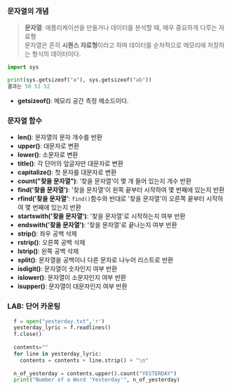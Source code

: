 ### 문자열의 개념
> <b>문자열</b>: 애플리케이션을 만들거나 데이터를 분석할 때, 매우 중요하게 다루는 자료형  
> 문자열은 흔히 **시퀀스 자료형**이라고 하며 데이터를 순차적으로 메모리에 저장하는 형식의 데이터이다.
```python
import sys

print(sys.getsizeof("a"), sys.getsizeof("ab"))
결과는 50 51 52
```

- <b>getsizeof()</b>: 메모리 공간 측정 메소드이다.


### 문자열 함수
- <b>len()</b>: 문자열의 문자 개수를 반환  
- <b>upper()</b>: 대문자로 변환  
- <b>lower()</b>: 소문자로 변환  
- <b>title()</b>: 각 단어의 앞글자만 대문자로 변환    
- <b>capitalize()</b>: 첫 문자를 대문자로 변환  
- <b>count("찾을 문자열")</b>: '찾을 문자열'이 몇 개 들어 있는지 개수 반환  
- <b>find('찾을 문자열')</b>: '찾을 문자열'이 왼쪽 끝부터 시작하여 몇 번째에 있는지 반환   
- <b>rfind('찾을 문자열'</b>: ```find()```함수와 반대로 '찾을 문자열'이 오른쪽 끝부터 시작하여 몇 번째에 있는지 반환  
- <b>startswith('찾을 문자열')</b>: '찾을 문자열'로 시작하는지 여부 반환  
- <b>endswith('찾을 문자열')</b>: '찾을 문자열'로 끝나는지 여부 반환  
- <b>strip()</b>: 좌우 공백 삭제
- <b>rstrip()</b>: 오른쪽 공백 삭제  
- <b>lstrip()</b>: 왼쪽 공백 삭제  
- <b>split()</b>: 문자열을 공백이나 다른 문자로 나누어 리스트로 반환
- <b>isdigit()</b>: 문자열이 숫자인지 여부 반환  
- <b>islower()</b>: 문자열이 소문자인지 여부 반환  
- <b>isupper()</b>: 문자열이 대문자인지 여부 반환  

### LAB: 단어 카운팅
```python
  f = open("yesterday.txt",'r')
  yesterday_lyric = f.readlines()
  f.close()
  
  contents=""
  for line in yesterday_lyric:
    contents = contents + line.strip() + "\n"
  
  n_of_yesterday = contents.upper().count("YESTERDAY")
  print("Number of a Word 'Yesterday'", n_of_yesterday)
```















